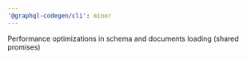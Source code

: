 ```yaml
---
'@graphql-codegen/cli': minor
---
```


Performance optimizations in schema and documents loading (shared promises)
